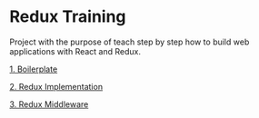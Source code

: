 # Redux Training

Project with the purpose of teach step by step how to build web applications with React and Redux.

[1. Boilerplate](1-Boilerplate)

[2. Redux Implementation](2-ReduxImplementation)

[3. Redux Middleware](2-ReduxMiddleware)

